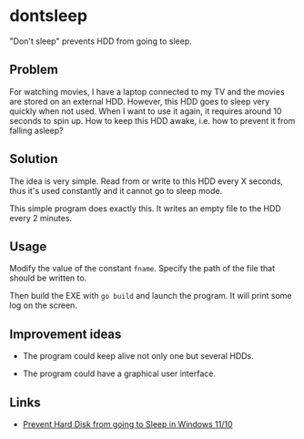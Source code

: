 # dontsleep

"Don't sleep" prevents HDD from going to sleep.

## Problem

For watching movies, I have a laptop connected to my TV
and the movies are stored on an external HDD. However,
this HDD goes to sleep very quickly when not used. When
I want to use it again, it requires around 10 seconds to
spin up. How to keep this HDD awake, i.e. how to prevent it
from falling asleep?

## Solution

The idea is very simple. Read from or write to this HDD
every X seconds, thus it's used constantly and it cannot
go to sleep mode.

This simple program does exactly this. It writes an empty
file to the HDD every 2 minutes.

## Usage

Modify the value of the constant `fname`. Specify the path
of the file that should be written to.

Then build the EXE with `go build` and launch the
program. It will print some log on the screen.

## Improvement ideas

* The program could keep alive not only one but
several HDDs.

* The program could have a graphical user interface.

## Links

* [Prevent Hard Disk from going to Sleep in Windows 11/10](https://www.thewindowsclub.com/prevent-hard-drive-going-sleep-windows)
